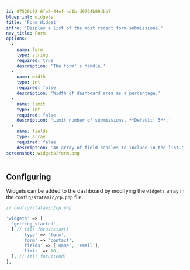 ```yaml
---
id: 07520b92-0fe2-44ef-ad1b-d9764b99dba7
blueprint: widgets
title: 'Form Widget'
intro: 'Display a list of the most recent form submissions.'
nav_title: Form
options:
  -
    name: form
    type: string
    required: true
    description: 'The form''s handle.'
  -
    name: width
    type: int
    required: false
    description: 'Width of dashboard area as a percentage.'
  -
    name: limit
    type: int
    required: false
    description: 'Limit number of submissions. **Default: 5**.'
  -
    name: fields
    type: array
    required: false
    description: 'An array of field handles to include in the list.'
screenshot: widgets/form.png
---
```

## Configuring

Widgets can be added to the dashboard by modifying the `widgets` array in the `config/statamic/cp.php` file.

``` php
// config/statamic/cp.php

'widgets' => [
  'getting_started',
  [ // [tl! focus:start]
      'type' => 'form',
      'form' => 'contact',
      'fields' => ['name', 'email'],
      'limit' => 10,
  ], // [tl! focus:end]
],
